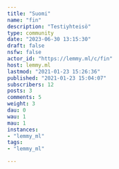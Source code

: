 ```yaml
---
title: "Suomi" 
name: "fin"
description: "Testiyhteisö"
type: community
date: "2023-06-30 13:15:30"
draft: false
nsfw: false
actor_id: "https://lemmy.ml/c/fin"
host: lemmy.ml
lastmod: "2021-01-23 15:26:36"
published: "2021-01-23 15:04:07"
subscribers: 12
posts: 3
comments: 5
weight: 3
dau: 0
wau: 1
mau: 1
instances:
- "lemmy_ml"
tags: 
- "lemmy_ml"

---
```

